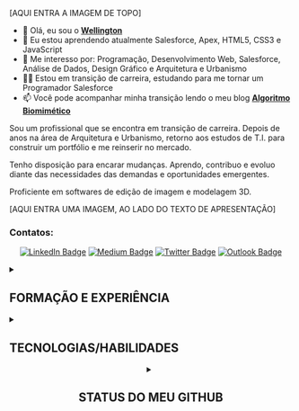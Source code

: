 <!---APRESENTAÇÃO--->

<!---Fazer a imagem de capa--->
[AQUI ENTRA A IMAGEM DE TOPO]

- 👋 Olá, eu sou o [**Wellington**](https://github.com/wellingtonmnf)
- 🌱 Eu estou aprendendo atualmente Salesforce, Apex, HTML5, CSS3 e JavaScript
- 👀 Me interesso por: Programação, Desenvolvimento Web, Salesforce, Análise de Dados, Design Gráfico e Arquitetura e Urbanismo
- :man_technologist: Estou em transição de carreira, estudando para me tornar um Programador Salesforce
- 📫 Você pode acompanhar minha transição lendo o meu blog [**Algoritmo Biomimético**](https://medium.com/algoritmo-biomimetico) 

<div id="resumo">

Sou um profissional que se encontra em transição de carreira. Depois de anos na área de Arquitetura e Urbanismo, retorno aos estudos de T.I. para construir um portfólio e me reinserir no mercado.

Tenho disposição para encarar mudanças. Aprendo, contribuo e evoluo diante das necessidades das demandas e oportunidades emergentes.

Proficiente em softwares de edição de imagem e modelagem 3D.

</div>

<div id="img-perfil">

<!---Escolher a imagem principal de perfil--->
[AQUI ENTRA UMA IMAGEM, AO LADO DO TEXTO DE APRESENTAÇÃO]

</div>

### Contatos:

<div align='center'> 

[![LinkedIn Badge](https://img.shields.io/badge/LinkedIn-0077B5?style=for-the-badge&logo=linkedin&logoColor=white)](https://linkedin.com/in/wellingtonmnf)
[![Medium Badge](https://img.shields.io/badge/Medium-12100E?style=for-the-badge&logo=medium&logoColor=white)](https://medium.com)
[![Twitter Badge](https://img.shields.io/badge/Twitter-1DA1F2?style=for-the-badge&logo=twitter&logoColor=white)](https://twitter.com/wellingtonmnf)
[![Outlook Badge](https://img.shields.io/badge/Microsoft_Outlook-0078D4?style=for-the-badge&logo=microsoft-outlook&logoColor=white)](https://mailto:wellingtonmnf@outlook.com)

</div>

<!---FORMAÇÃO E EXPERIÊNCIA PROFISSIONAL--->
<div id="xp-prof">

<details>
<summary><h2>FORMAÇÃO E EXPERIÊNCIA</h2></summary>

<details>
<summary><h3>Formação Acadêmica:</h3></summary>

   * :classical_building: **Universidade Salvador (UNIFACS)** </br>
     :books: *Bacharelado em Arquitetura e Urbanismo | :calendar: 2010 - 2015*

   * :classical_building: **SENAI - CETIND** </br>
     :books: *Curso Técnico em Desenvolvimento de Software | :calendar: 2007 - 2008*

   * :classical_building: **Escola Reitor Miguel Calmon - SESI Retiro** </br>
     :books: *Ensino Médio | :calendar: 2005 - 2007*

</details>

<details>
<summary><h3>Cursos Complementares:</h3></summary>

   * :books: **Estruturas para Arquitetos (:hourglass: 48 horas)** </br>
     :classical_building: *SENAI - CIMATEC | :calendar: 2017*

   * :books: **Curso Básico de REVIT Architecture (:hourglass: 30 horas)** </br>
     :classical_building: *Andrade Casaes Arquitetura | :calendar: 2014*

   * :books: **Manutenção de Microcomputadores (:hourglass: 600 horas)** </br>
     :classical_building: *SENAI | :calendar: 2006*

</details>

<details>
<summary><h3>Experiência Profissional:</h3></summary>

   * :arrows_counterclockwise: **Transição de carreira | Pausa na carreira**

     *:calendar: ago de 2022 - o momento · :hourglass: 5 meses* </br>
     :mailbox_closed: *Salvador, Bahia*

     + Pesquisa e estudo de mercado;
     + Retorno dos estudos na área de T.I. em busca de reinserção no mercado;

   * :construction_worker: **Arquiteto | Autônomo**

     :calendar: *jan de 2016 - ago de 2022 · :hourglass: 6 anos 8 meses* </br>
     :mailbox_closed: *Salvador e Região, Brasil*

     Atuação em:

     + Projetos residenciais;
     + Projetos de arquitetura de interiores;
     + Execução de reformas;
     + Laudos Técnicos;

   * :postbox: **Estagiário de Arquitetura | Correios**

     :calendar: *jun de 2012 - jun de 2014 · :hourglass: 2 anos 1 mês* </br>
     :mailbox_closed: *Salvador*

     + Auxílio na digitalização de croquis e cadastros;
     + Auxílio na realização de cadastro;
     + Auxílio no desenvolvimento de projetos arquitetônicos em AutoCAD;
     + Auxílio na criação de Layouts;
     + Foco em adaptar espaços para cumprir requisitos de acessibilidade diante Termo de Compromisso de Ajuste de Conduta assinado pelos Correios, para democratizar o acesso de todas as pessoas as suas instalações;
     + Co-autor no desenvolvimento do projeto de reforma e adequação ao TCAC da agência dos Correios AC Correntina, situada no município de Correntina - BA;
     
</details>  

</details>
</div>     
<!---TECNOLOGIAS/HABILIDADES--->

<details>
<summary><h2>TECNOLOGIAS/HABILIDADES</h2></summary>

### Hard skills:

* Programação:

![Java Badge]()
![Apex Badge]()
---
* Desenvolvimento Web:

![HTML5 Badge](https://img.shields.io/badge/HTML5-E34F26?style=for-the-badge&logo=html5&logoColor=white)
![CSS3 Badge](https://img.shields.io/badge/CSS3-1572B6?style=for-the-badge&logo=css3&logoColor=white)
![JavaScript Badge](https://img.shields.io/badge/JavaScript-323330?style=for-the-badge&logo=javascript&logoColor=F7DF1E)
---
* Banco de Dados

![MySQL Badge](https://img.shields.io/badge/MySQL-005C84?style=for-the-badge&logo=mysql&logoColor=white)
![PSQL Badge](https://img.shields.io/badge/PostgreSQL-316192?style=for-the-badge&logo=postgresql&logoColor=white)
---
* SO:

![Windows Badge](https://img.shields.io/badge/Windows-0078D6?style=for-the-badge&logo=windows&logoColor=white)
![Linux Badge](https://img.shields.io/badge/Linux-FCC624?style=for-the-badge&logo=linux&logoColor=black)
![Zorin OS Badge](https://img.shields.io/badge/Zorin%20OS-0CC1F3?style=for-the-badge&logo=zorin&logoColor=white)
---
* Versionamento:

![Git Badge](https://img.shields.io/badge/GIT-E44C30?style=for-the-badge&logo=git&logoColor=white)
---
* IDE's:

![VS Code Badge](https://img.shields.io/badge/Visual_Studio_Code-0078D4?style=for-the-badge&logo=visual%20studio%20code&logoColor=white)
![NetBeans Badge](https://img.shields.io/badge/apache%20netbeans-1B6AC6?style=for-the-badge&logo=apache%20netbeans%20IDE&logoColor=white)
![GitHub Badge](https://img.shields.io/badge/GitHub-100000?style=for-the-badge&logo=github&logoColor=white)
![Sublime Text](https://img.shields.io/badge/sublime_text-%23575757.svg?&style=for-the-badge&logo=sublime-text&logoColor=important)
![Notepad++ Badge](https://img.shields.io/badge/Notepad++-90E59A.svg?style=for-the-badge&logo=notepad%2B%2B&logoColor=black)
---
* Design:

![Photoshop Badge](https://img.shields.io/badge/Adobe%20Photoshop-31A8FF?style=for-the-badge&logo=Adobe%20Photoshop&logoColor=black)
![Illustrator Badge](https://img.shields.io/badge/Adobe%20Illustrator-FF9A00?style=for-the-badge&logo=adobe%20illustrator&logoColor=white)
---
* Manutenção de Micro:

![Manutenção de Micro Badge]()
---
* Arquitetura:

![AutoCAD Badge]()
![Revit Badge]()
![SketchUp Badge]()
![Lumion 3D Badge]()
---
* Escrita:

![Medium Badge](https://img.shields.io/badge/Medium-12100E?style=for-the-badge&logo=medium&logoColor=white)
---
* Interesses:

![Salesforce Badge](https://img.shields.io/badge/Salesforce-00A1E0?style=for-the-badge&logo=Salesforce&logoColor=white)
![Badge]()
![Badge]()
![Badge]()
![Badge]()

### Soft skills:

[FAZER COMO TABELA COM ÍCONES]

| :---: | :---: | :---: | :---: |
| ![Organização Badge]() | ![Determinação Badge]() | ![Diplomacia Badge]() | ![Comprometimento Badge]() | 
| Organização | Determinação | Diplomacia | Comprometimento |
| ![Empatia Badge]() | ![Auto-avaliação Badge]() | ![Busca por aprendizado Badge]() | ![Comunicação Escrita Badge]() | 
| Empatia | Auto-avaliação | Busca por aprendizado | Comunicação Escrita |

### Idiomas:

|  Idioma   | Leitura | Escrita | Conversação |
| :-------: | :-----: | :-----: | :---------: |
| Português | Nativo  | Nativo  |   Nativo    |
|  Inglês   |   Boa   |   Boa   |    Médio    |
| Espanhol  |   Boa   |  Baixa  |     Não     |

</details>

<!---STATUS--->
<div id="status" align="center">
<details>
<summary><h2>STATUS DO MEU GITHUB</h2></summary>

[![Anurag's GitHub stats](https://github-readme-stats.vercel.app/api?username=wellingtonmnf&locale=pt-br&show_icons=true&theme=algolia)](https://github.com/anuraghazra/github-readme-stats)
[![Top Langs](https://github-readme-stats.vercel.app/api/top-langs/?username=wellingtonmnf&locale=pt-br&layout=compact)](https://github.com/anuraghazra/github-readme-stats)

[![GitHub Streak](https://streak-stats.demolab.com/?user=wellingtonmnf&locale=pt-br&theme=algolia)](https://git.io/streak-stats)

[![Ashutosh's github activity graph](https://github-readme-activity-graph.vercel.app/graph?username=wellingtonmnf&theme=react-dark)](https://github.com/ashutosh00710/github-readme-activity-graph)

<a href="https://github.com/anuraghazra/github-readme-stats">
  <img align="center" src="https://github-readme-stats.vercel.app/api?username=wellingtonmnf&locale=pt-br&show_icons=true&theme=algolia" />
</a>
<a href="https://github.com/anuraghazra/github-readme-stats">
  <img align="center" src="https://github-readme-stats.vercel.app/api/top-langs/?username=wellingtonmnf&locale=pt-br&layout=compact" />
</a>

[![Readme Card](https://github-readme-stats.vercel.app/api/pin/?username=wellingtonmnf&repo=github-readme-stats&locale=pt-br)](https://github.com/anuraghazra/github-readme-stats)

</details>
</div>

<!---CONTEÚDO LIVRE--->


<!---
wellingtonmnf/wellingtonmnf is a ✨ special ✨ repository because its `README.md` (this file) appears on your GitHub profile.
You can click the Preview link to take a look at your changes.
--->
